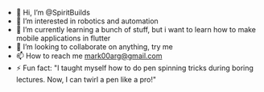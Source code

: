- 👋 Hi, I’m @SpiritBuilds
- 👀 I’m interested in robotics and automation
- 🌱 I’m currently learning a bunch of stuff, but i want to learn how to make mobile applications in flutter
- 💞️ I’m looking to collaborate on anything, try me
- 📫 How to reach me mark00arg@gmail.com
- ⚡ Fun fact:  "I taught myself how to do pen spinning tricks during boring lectures. Now, I can twirl a pen like a pro!"

<!---
SpiritBuilds/SpiritBuilds is a ✨ special ✨ repository because its `README.md` (this file) appears on your GitHub profile.
You can click the Preview link to take a look at your changes.
--->
